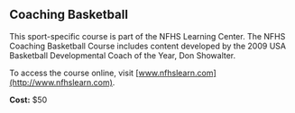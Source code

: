<!-- Section: Coaching Basketball -->

## Coaching Basketball

This sport-specific course is part of the NFHS Learning Center. The NFHS Coaching Basketball Course includes content developed by the 2009 USA Basketball Developmental Coach of the Year, Don Showalter.

To access the course online, visit [www.nfhslearn.com](http://www.nfhslearn.com).

**Cost:** $50
